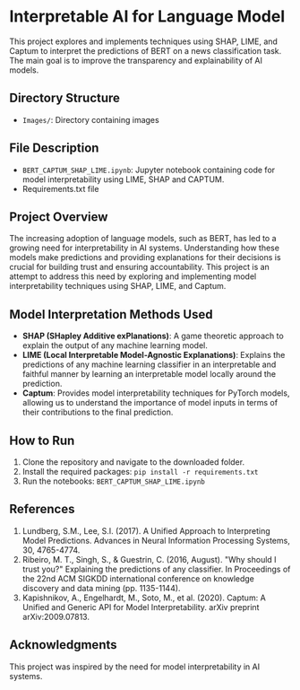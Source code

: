 # Interpretable AI for Language Model

This project explores and implements techniques using SHAP, LIME, and Captum to interpret the predictions of BERT on a news classification task. The main goal is to improve the transparency and explainability of AI models.


## Directory Structure
- `Images/`: Directory containing images

## File Description
- `BERT_CAPTUM_SHAP_LIME.ipynb`: Jupyter notebook containing code for model interpretability using LIME, SHAP and CAPTUM.
- Requirements.txt file

## Project Overview
The increasing adoption of language models, such as BERT, has led to a growing need for interpretability in AI systems. Understanding how these models make predictions and providing explanations for their decisions is crucial for building trust and ensuring accountability. This project is an attempt to address this need by exploring and implementing model interpretability techniques using SHAP, LIME, and Captum.

## Model Interpretation Methods Used
- **SHAP (SHapley Additive exPlanations)**: A game theoretic approach to explain the output of any machine learning model.
- **LIME (Local Interpretable Model-Agnostic Explanations)**: Explains the predictions of any machine learning classifier in an interpretable and faithful manner by learning an interpretable model locally around the prediction.
- **Captum**: Provides model interpretability techniques for PyTorch models, allowing us to understand the importance of model inputs in terms of their contributions to the final prediction.

## How to Run
1. Clone the repository and navigate to the downloaded folder.
2. Install the required packages: `pip install -r requirements.txt`
3. Run the notebooks: `BERT_CAPTUM_SHAP_LIME.ipynb`

## References
1. Lundberg, S.M., Lee, S.I. (2017). A Unified Approach to Interpreting Model Predictions. Advances in Neural Information Processing Systems, 30, 4765-4774.
2. Ribeiro, M. T., Singh, S., & Guestrin, C. (2016, August). "Why should I trust you?" Explaining the predictions of any classifier. In Proceedings of the 22nd ACM SIGKDD international conference on knowledge discovery and data mining (pp. 1135-1144).
3. Kapishnikov, A., Engelhardt, M., Soto, M., et al. (2020). Captum: A Unified and Generic API for Model Interpretability. arXiv preprint arXiv:2009.07813.

## Acknowledgments
This project was inspired by the need for model interpretability in AI systems.
